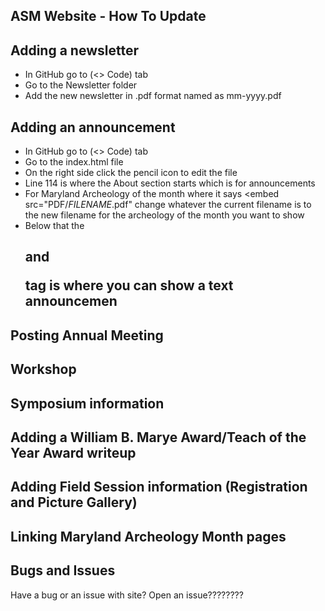 ## ASM Website - How To Update


## Adding a newsletter
  * In GitHub go to (<> Code) tab
  * Go to the Newsletter folder 
  * Add the new newsletter in .pdf format named as mm-yyyy.pdf

## Adding an announcement
  * In GitHub go to (<> Code) tab
  * Go to the index.html file 
  * On the right side click the pencil icon to edit the file
  * Line 114 is where the About section starts which is for announcements
  * For Maryland Archeology of the month where it says <embed src="PDF/*FILENAME*.pdf" change whatever the current filename       is to the new filename for the archeology of the month you want to show
  * Below that the <h2> and <p> tag is where you can show a text announcemen

## Posting Annual Meeting

## Workshop

## Symposium information

## Adding a William B. Marye Award/Teach of the Year Award writeup

## Adding Field Session information (Registration and Picture Gallery)

## Linking Maryland Archeology Month pages


## Bugs and Issues

Have a bug or an issue with site? Open an issue????????
